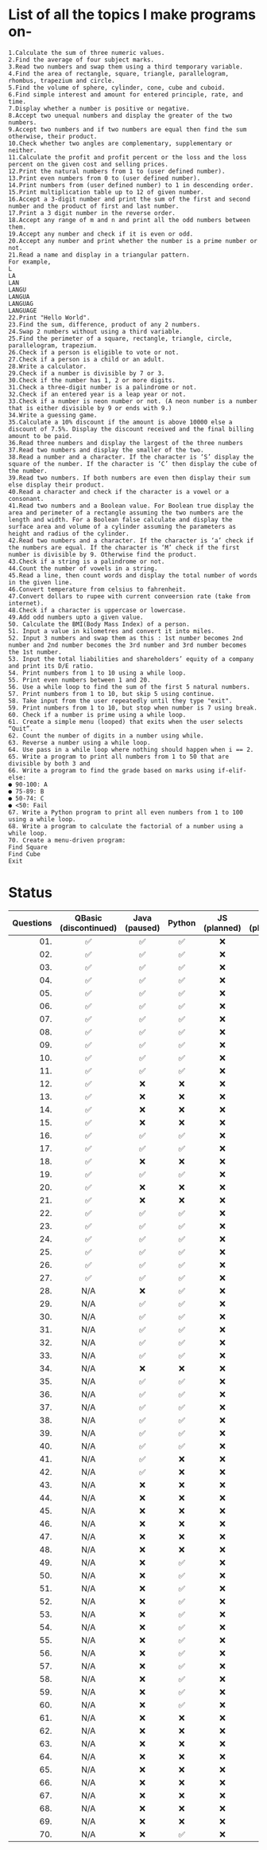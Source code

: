 # List of all the topics I make programs on-

    1.Calculate the sum of three numeric values.  
    2.Find the average of four subject marks.  
    3.Read two numbers and swap them using a third temporary variable.
    4.Find the area of rectangle, square, triangle, parallelogram, rhombus, trapezium and circle.
    5.Find the volume of sphere, cylinder, cone, cube and cuboid.
    6.Find simple interest and amount for entered principle, rate, and time.
    7.Display whether a number is positive or negative.
    8.Accept two unequal numbers and display the greater of the two numbers. 
    9.Accept two numbers and if two numbers are equal then find the sum otherwise, their product.
    10.Check whether two angles are complementary, supplementary or neither.
    11.Calculate the profit and profit percent or the loss and the loss percent on the given cost and selling prices.
    12.Print the natural numbers from 1 to (user defined number).
    13.Print even numbers from 0 to (user defined number).
    14.Print numbers from (user defined number) to 1 in descending order.
    15.Print multiplication table up to 12 of given number.
    16.Accept a 3-digit number and print the sum of the first and second number and the product of first and last number.
    17.Print a 3 digit number in the reverse order.
    18.Accept any range of m and n and print all the odd numbers between them. 
    19.Accept any number and check if it is even or odd.
    20.Accept any number and print whether the number is a prime number or not.
    21.Read a name and display in a triangular pattern.
    For example,
    L
    LA
    LAN
    LANGU
    LANGUA
    LANGUAG
    LANGUAGE
    22.Print "Hello World".
    23.Find the sum, difference, product of any 2 numbers.
    24.Swap 2 numbers without using a third variable.
    25.Find the perimeter of a square, rectangle, triangle, circle, parallelogram, trapezium.
    26.Check if a person is eligible to vote or not.
    27.Check if a person is a child or an adult.
    28.Write a calculator.
    29.Check if a number is divisible by 7 or 3.
    30.Check if the number has 1, 2 or more digits.
    31.Check a three-digit number is a palindrome or not.
    32.Check if an entered year is a leap year or not.
    33.Check if a number is neon number or not. (A neon number is a number that is either divisible by 9 or ends with 9.)
    34.Write a guessing game.
    35.Calculate a 10% discount if the amount is above 10000 else a discount of 7.5%. Display the discount received and the final billing amount to be paid.
    36.Read three numbers and display the largest of the three numbers
    37.Read two numbers and display the smaller of the two.
    38.Read a number and a character. If the character is ‘S’ display the square of the number. If the character is ‘C’ then display the cube of the number.
    39.Read two numbers. If both numbers are even then display their sum else display their product.
    40.Read a character and check if the character is a vowel or a consonant.
    41.Read two numbers and a Boolean value. For Boolean true display the area and perimeter of a rectangle assuming the two numbers are the length and width. For a Boolean false calculate and display the surface area and volume of a cylinder assuming the parameters as height and radius of the cylinder.
    42.Read two numbers and a character. If the character is ‘a’ check if the numbers are equal. If the character is ‘M’ check if the first number is divisible by 9. Otherwise find the product.
    43.Check if a string is a palindrome or not.
    44.Count the number of vowels in a string.
    45.Read a line, then count words and display the total number of words in the given line.
    46.Convert temperature from celsius to fahrenheit.
    47.Convert dollars to rupee with current conveersion rate (take from internet).
    48.Check if a character is uppercase or lowercase.
    49.Add odd numbers upto a given value.
    50. Calculate the BMI(Body Mass Index) of a person.
    51. Input a value in kilometres and convert it into miles.
    52. Input 3 numbers and swap them as this : 1st number becomes 2nd number and 2nd number becomes the 3rd number and 3rd number becomes the 1st number.
    53. Input the total liabilities and shareholders’ equity of a company and print its D/E ratio.
    54. Print numbers from 1 to 10 using a while loop.
    55. Print even numbers between 1 and 20.
    56. Use a while loop to find the sum of the first 5 natural numbers.
    57. Print numbers from 1 to 10, but skip 5 using continue.
    58. Take input from the user repeatedly until they type "exit".
    59. Print numbers from 1 to 10, but stop when number is 7 using break.
    60. Check if a number is prime using a while loop.
    61. Create a simple menu (looped) that exits when the user selects “Quit”.
    62. Count the number of digits in a number using while.
    63. Reverse a number using a while loop.
    64. Use pass in a while loop where nothing should happen when i == 2.
    65. Write a program to print all numbers from 1 to 50 that are divisible by both 3 and
    66. Write a program to find the grade based on marks using if-elif-else:
    ● 90-100: A
    ● 75-89: B
    ● 50-74: C
    ● <50: Fail
    67. Write a Python program to print all even numbers from 1 to 100 using a while loop.
    68. Write a program to calculate the factorial of a number using a while loop.
    70. Create a menu-driven program:
    Find Square
    Find Cube
    Exit

# Status

| Questions | QBasic <br> (discontinued) | Java <br> (paused) | Python | JS <br> (planned) | C <br> (planned) | C++ <br> (planned) | C# <br> (planned) |
|---:|:---:|:---:|:---:|:---:|:---:|:---:|:---:|
|01.| ✅ | ✅ | ✅ | ❌ | ❌ | ❌ | ❌ |
|02.| ✅ | ✅ | ✅ | ❌ | ❌ | ❌ | ❌ |
|03.| ✅ | ✅ | ✅ | ❌ | ❌ | ❌ | ❌ |
|04.| ✅ | ✅ | ✅ | ❌ | ❌ | ❌ | ❌ |
|05.| ✅ | ✅ | ✅ | ❌ | ❌ | ❌ | ❌ |
|06.| ✅ | ✅ | ✅ | ❌ | ❌ | ❌ | ❌ |
|07.| ✅ | ✅ | ✅ | ❌ | ❌ | ❌ | ❌ |
|08.| ✅ | ✅ | ✅ | ❌ | ❌ | ❌ | ❌ |
|09.| ✅ | ✅ | ✅ | ❌ | ❌ | ❌ | ❌ |
|10.| ✅ | ✅ | ✅ | ❌ | ❌ | ❌ | ❌ |
|11.| ✅ | ✅ | ✅ | ❌ | ❌ | ❌ | ❌ |
|12.| ✅ | ❌ | ❌ | ❌ | ❌ | ❌ | ❌ |
|13.| ✅ | ❌ | ❌ | ❌ | ❌ | ❌ | ❌ |
|14.| ✅ | ❌ | ❌ | ❌ | ❌ | ❌ | ❌ |
|15.| ✅ | ❌ | ❌ | ❌ | ❌ | ❌ | ❌ |
|16.| ✅ | ✅ | ✅ | ❌ | ❌ | ❌ | ❌ |
|17.| ✅ | ✅ | ✅ | ❌ | ❌ | ❌ | ❌ |
|18.| ✅ | ❌ | ❌ | ❌ | ❌ | ❌ | ❌ |
|19.| ✅ | ✅ | ✅ | ❌ | ❌ | ❌ | ❌ | 
|20.| ✅ | ❌ | ❌ | ❌ | ❌ | ❌ | ❌ |
|21.| ✅ | ❌ | ❌ | ❌ | ❌ | ❌ | ❌ | 
|22.| ✅ | ✅ | ✅ | ❌ | ✅ | ✅ | ✅ |
|23.| ✅ | ✅ | ✅ | ❌ | ❌ | ❌ | ❌ |
|24.| ✅ | ✅ | ✅ | ❌ | ❌ | ❌ | ❌ |
|25.| ✅ | ✅ | ✅ | ❌ | ❌ | ❌ | ❌ |
|26.| ✅ | ✅ | ✅ | ❌ | ❌ | ❌ | ❌ |
|27.| ✅ | ✅ | ✅ | ❌ | ❌ | ❌ | ❌ |
|28.|N/A| ❌ | ✅ | ❌ | ❌ | ❌ | ❌ |
|29.|N/A| ✅ | ✅ | ❌ | ❌ | ❌ | ❌ |
|30.|N/A| ✅ | ✅ | ❌ | ❌ | ❌ | ❌ |
|31.|N/A| ✅ | ✅ | ❌ | ❌ | ❌ | ❌ |
|32.|N/A| ✅ | ✅ | ❌ | ❌ | ❌ | ❌ |
|33.|N/A| ✅ | ✅ | ❌ | ❌ | ❌ | ❌ |
|34.|N/A| ❌ | ❌ | ❌ | ❌ | ❌ | ❌ |
|35.|N/A| ✅ | ✅ | ❌ | ❌ | ❌ | ❌ |
|36.|N/A| ✅ | ✅ | ❌ | ❌ | ❌ | ❌ |
|37.|N/A| ✅ | ✅ | ❌ | ❌ | ❌ | ❌ |
|38.|N/A| ✅ | ✅ | ❌ | ❌ | ❌ | ❌ |
|39.|N/A| ✅ | ✅ | ❌ | ❌ | ❌ | ❌ |
|40.|N/A| ✅ | ✅ | ❌ | ❌ | ❌ | ❌ |
|41.|N/A| ✅ | ❌ | ❌ | ❌ | ❌ | ❌ |
|42.|N/A| ✅ | ❌ | ❌ | ❌ | ❌ | ❌ |
|43.|N/A| ❌ | ❌ | ❌ | ❌ | ❌ | ❌ |
|44.|N/A| ❌ | ❌ | ❌ | ❌ | ❌ | ❌ |
|45.|N/A| ❌ | ❌ | ❌ | ❌ | ❌ | ❌ |
|46.|N/A| ❌ | ❌ | ❌ | ❌ | ❌ | ❌ |
|47.|N/A| ❌ | ❌ | ❌ | ❌ | ❌ | ❌ |
|48.|N/A| ❌ | ❌ | ❌ | ❌ | ❌ | ❌ |
|49.|N/A| ❌ | ✅ | ❌ | ❌ | ❌ | ❌ |
|50.|N/A| ❌ | ✅ | ❌ | ❌ | ❌ | ❌ |
|51.|N/A| ❌ | ✅ | ❌ | ❌ | ❌ | ❌ |
|52.|N/A| ❌ | ✅ | ❌ | ❌ | ❌ | ❌ |
|53.|N/A| ❌ | ✅ | ❌ | ❌ | ❌ | ❌ |
|54.|N/A| ❌ | ✅ | ❌ | ❌ | ❌ | ❌ |
|55.|N/A| ❌ | ✅ | ❌ | ❌ | ❌ | ❌ |
|56.|N/A| ❌ | ✅ | ❌ | ❌ | ❌ | ❌ |
|57.|N/A| ❌ | ✅ | ❌ | ❌ | ❌ | ❌ |
|58.|N/A| ❌ | ✅ | ❌ | ❌ | ❌ | ❌ |
|59.|N/A| ❌ | ✅ | ❌ | ❌ | ❌ | ❌ |
|60.|N/A| ❌ | ✅ | ❌ | ❌ | ❌ | ❌ |
|61.|N/A| ❌ | ❌ | ❌ | ❌ | ❌ | ❌ |
|62.|N/A| ❌ | ❌ | ❌ | ❌ | ❌ | ❌ |
|63.|N/A| ❌ | ❌ | ❌ | ❌ | ❌ | ❌ |
|64.|N/A| ❌ | ❌ | ❌ | ❌ | ❌ | ❌ |
|65.|N/A| ❌ | ❌ | ❌ | ❌ | ❌ | ❌ |
|66.|N/A| ❌ | ❌ | ❌ | ❌ | ❌ | ❌ |
|67.|N/A| ❌ | ❌ | ❌ | ❌ | ❌ | ❌ |
|68.|N/A| ❌ | ❌ | ❌ | ❌ | ❌ | ❌ |
|69.|N/A| ❌ | ❌ | ❌ | ❌ | ❌ | ❌ |
|70.|N/A| ❌ | ✅ | ❌ | ❌ | ❌ | ❌ |
